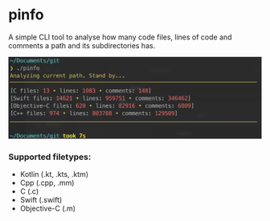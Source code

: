 # pinfo
A simple CLI tool to analyse how many code files, lines of code and comments a path and its subdirectories has.

<p align="center">
  <img src="https://raw.githubusercontent.com/konrad1977/ProjectExplorer/main/screenshots/first.png" alt="Icon"/>
</p>

### Supported filetypes:
- Kotlin (.kt, .kts, .ktm)
- Cpp (.cpp, .mm)
- C (.c)
- Swift (.swift)
- Objective-C (.m)
